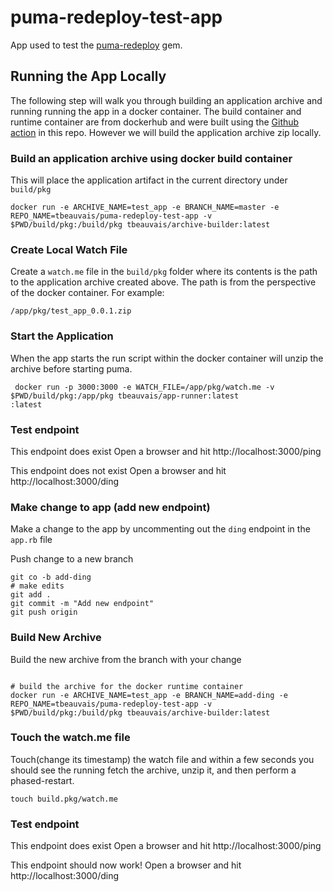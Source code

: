 # puma-redeploy-test-app
App used to test the [puma-redeploy](https://github.com/tbeauvais/puma-redeploy) gem.

## Running the App Locally
The following step will walk you through building an application archive and running running the app in a docker container.
The build container and runtime container are from dockerhub and were built using the [Github action](https://github.com/tbeauvais/puma-redeploy-test-app/actions) in this repo. However we will build the application archive zip locally.


### Build an application archive using docker build container
This will place the application artifact in the current directory under `build/pkg`

```shell
docker run -e ARCHIVE_NAME=test_app -e BRANCH_NAME=master -e REPO_NAME=tbeauvais/puma-redeploy-test-app -v $PWD/build/pkg:/build/pkg tbeauvais/archive-builder:latest
```

### Create Local Watch File
Create a `watch.me` file in the `build/pkg` folder where its contents is the path to the application archive created above.
The path is from the perspective of the docker container. For example:

```shell
/app/pkg/test_app_0.0.1.zip
```

### Start the Application
When the app starts the run script within the docker container will unzip the archive before starting puma.
```shell
 docker run -p 3000:3000 -e WATCH_FILE=/app/pkg/watch.me -v $PWD/build/pkg:/app/pkg tbeauvais/app-runner:latest
:latest
```

### Test endpoint

This endpoint does exist
Open a browser and hit http://localhost:3000/ping

This endpoint does not exist
Open a browser and hit http://localhost:3000/ding


### Make change to app (add new endpoint)
Make a change to the app by uncommenting out the `ding` endpoint in the `app.rb` file

Push change to a new branch
```text
git co -b add-ding
# make edits
git add .
git commit -m "Add new endpoint"
git push origin
```

### Build New Archive
Build the new archive from the branch with your change
```shell

# build the archive for the docker runtime container
docker run -e ARCHIVE_NAME=test_app -e BRANCH_NAME=add-ding -e REPO_NAME=tbeauvais/puma-redeploy-test-app -v $PWD/build/pkg:/build/pkg tbeauvais/archive-builder:latest
```

### Touch the watch.me file

Touch(change its timestamp) the watch file and within a few seconds you should see the running fetch the archive, unzip it, and then perform a phased-restart.
```shell
touch build.pkg/watch.me
```

### Test endpoint

This endpoint does exist
Open a browser and hit http://localhost:3000/ping

This endpoint should now work!
Open a browser and hit http://localhost:3000/ding
